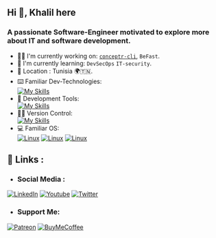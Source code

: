 ## Hi 👋, Khalil here
### A passionate Software-Engineer motivated to explore more about IT and software development.
* 👷‍♂️ I'm currently working on: [`conceptr-cli`](https://github.com/khalilrached/conceptr-cli), `BeFast`.
* 🌱 I'm currently learning: 
`DevSecOps` `IT-security`.
* 📍 Location : Tunisia  🌍🇹🇳.
* ⌨️ Familiar Dev-Technologies: <br>
[![My Skills](https://skillicons.dev/icons?i=nodejs,react,redux,express,mysql,postgres,mongo,spring,angular,tailwind,javascript,typescript,java,html,css)](https://github.com/khalilrached)
* 🔧 Development Tools: <br>
[![My Skills](https://skillicons.dev/icons?i=docker,vscode,idea)](https://github.com/khalilrached)
* 👨‍💻 Version Control: <br>
[![My Skills](https://skillicons.dev/icons?i=git,github)](https://github.com/khalilrached)
* 💻 Familiar OS: <br>
[![Linux](https://img.shields.io/badge/Ubuntu-E95420?style=for-the-badge&logo=Ubuntu&logoColor=white)](https://github.com/khalilrached)
[![Linux](https://img.shields.io/badge/Kali_Linux-557C94?style=for-the-badge&logo=kalil-linux&logoColor=white)](https://github.com/khalilrached)
[![Linux](https://img.shields.io/badge/Windows-0078D6?style=for-the-badge&logo=windows&logoColor=white)](https://github.com/khalilrached)
## 🌟 Links :
* ### Social Media :
[![LinkedIn](https://img.shields.io/badge/LinkedIn-blue?style=for-the-badge&logo=linkedin&logoColor=white)](https://www.linkedin.com/in/rached-khalil-449538160/)
[![Youtube](https://img.shields.io/badge/YouTube-red?style=for-the-badge&logo=youtube&logoColor=white)](https://www.youtube.com/@ez.coding)
[![Twitter](https://img.shields.io/badge/Twitter-blue?style=for-the-badge&logo=twitter&logoColor=white)](https://twitter.com/k_v__l)
* ### Support Me:
[![Patreon](https://img.shields.io/badge/Patreon-F96854?style=for-the-badge&logo=patreon&logoColor=white)](patreon.com/khalilrached)
[![BuyMeCoffee](https://img.shields.io/badge/Buy_Me_A_Coffee-FFDD00?style=for-the-badge&logo=buy-me-a-coffee&logoColor=black)](https://www.buymeacoffee.com/khalilrached)
<!--
## 📈 My Stats :

* Top Lang:
### [![Top Langs](https://github-readme-stats.vercel.app/api/top-langs/?username=khalilrached&layout=compact&count_private=true&theme=dark&hide=html,twig,css&langs_count=8)](https://github.com/anuraghazra/github-readme-stats)

* GitHub Stats
### ![khalilrached's GitHub stats](https://github-readme-stats.vercel.app/api?username=khalilrached&show_icons=true&theme=gruvbox)

* 🔥  Streak:
### [![GitHub Streak](http://github-readme-streak-stats.herokuapp.com?user=khalilrached&theme=dark&background=000000)](https://git.io/streak-stats)
-->

